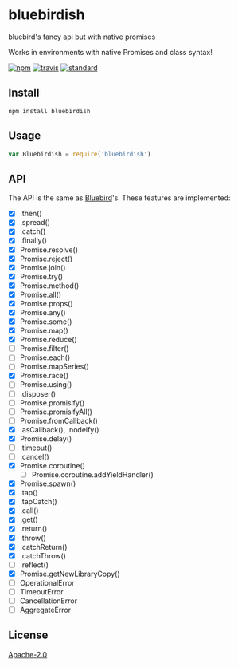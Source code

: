 # bluebirdish

bluebird's fancy api but with native promises

Works in environments with native Promises and class syntax!

[![npm][npm-image]][npm-url]
[![travis][travis-image]][travis-url]
[![standard][standard-image]][standard-url]

[npm-image]: https://img.shields.io/npm/v/bluebirdish.svg?style=flat-square
[npm-url]: https://www.npmjs.com/package/bluebirdish
[travis-image]: https://img.shields.io/travis/goto-bus-stop/bluebirdish.svg?style=flat-square
[travis-url]: https://travis-ci.org/goto-bus-stop/bluebirdish
[standard-image]: https://img.shields.io/badge/code%20style-standard-brightgreen.svg?style=flat-square
[standard-url]: http://npm.im/standard

## Install

```
npm install bluebirdish
```

## Usage

```js
var Bluebirdish = require('bluebirdish')
```

## API

The API is the same as [Bluebird](http://bluebirdjs.com/docs/getting-started.html)'s. These features are implemented:

- [x] .then()
- [x] .spread()
- [x] .catch()
- [x] .finally()
- [x] Promise.resolve()
- [x] Promise.reject()
- [x] Promise.join()
- [x] Promise.try()
- [x] Promise.method()
- [x] Promise.all()
- [x] Promise.props()
- [x] Promise.any()
- [x] Promise.some()
- [x] Promise.map()
- [x] Promise.reduce()
- [ ] Promise.filter()
- [ ] Promise.each()
- [ ] Promise.mapSeries()
- [x] Promise.race()
- [ ] Promise.using()
- [ ] .disposer()
- [ ] Promise.promisify()
- [ ] Promise.promisifyAll()
- [ ] Promise.fromCallback()
- [x] .asCallback(), .nodeify()
- [x] Promise.delay()
- [ ] .timeout()
- [ ] .cancel()
- [x] Promise.coroutine()
  - [ ] Promise.coroutine.addYieldHandler()
- [x] Promise.spawn()
- [x] .tap()
- [x] .tapCatch()
- [x] .call()
- [x] .get()
- [x] .return()
- [x] .throw()
- [x] .catchReturn()
- [x] .catchThrow()
- [ ] .reflect()
- [x] Promise.getNewLibraryCopy()
- [ ] OperationalError
- [ ] TimeoutError
- [ ] CancellationError
- [ ] AggregateError

## License

[Apache-2.0](LICENSE.md)
